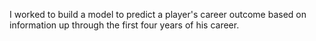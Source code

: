 I worked to build a model to predict a player's career outcome based on information up through the first four years of his career.
